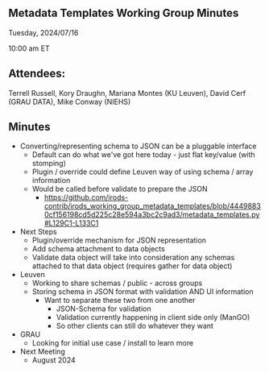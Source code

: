 ## Metadata Templates Working Group Minutes

Tuesday, 2024/07/16

10:00 am ET

## Attendees:

Terrell Russell, Kory Draughn, Mariana Montes (KU Leuven), David Cerf (GRAU DATA), Mike Conway (NIEHS)

## Minutes

 - Converting/representing schema to JSON can be a pluggable interface
   - Default can do what we've got here today - just flat key/value (with stomping)
   - Plugin / override could define Leuven way of using schema / array information
   - Would be called before validate to prepare the JSON
     - https://github.com/irods-contrib/irods_working_group_metadata_templates/blob/44498830cf156198cd5d225c28e594a3bc2c9ad3/metadata_templates.py#L129C1-L133C1 
 - Next Steps
   - Plugin/override mechanism for JSON representation
   - Add schema attachment to data objects
   - Validate data object will take into consideration any schemas attached to that data object (requires gather for data object)
 - Leuven
   - Working to share schemas / public - across groups
   - Storing schema in JSON format with validation AND UI information
     - Want to separate these two from one another
       - JSON-Schema for validation
       - Validation currently happening in client side only (ManGO)
       - So other clients can still do whatever they want
 - GRAU
   - Looking for initial use case / install to learn more
 - Next Meeting
   - August 2024
